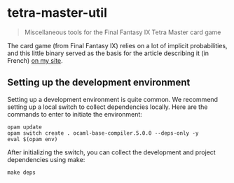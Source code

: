 # tetra-master-util

> Miscellaneous tools for the Final Fantasy IX Tetra Master card game

The card game (from Final Fantasy IX) relies on a lot of implicit probabilities,
and this little binary served as the basis for the article describing it (in
French) [on my site](https://xvw.lol).

## Setting up the development environment

Setting up a development environment is quite common. We recommend setting up a
local switch to collect dependencies locally. Here are the commands to enter to
initiate the environment:

```shell
opam update
opam switch create . ocaml-base-compiler.5.0.0 --deps-only -y
eval $(opam env)
```

After initializing the switch, you can collect the development and project
dependencies using make:

```shell
make deps
```
